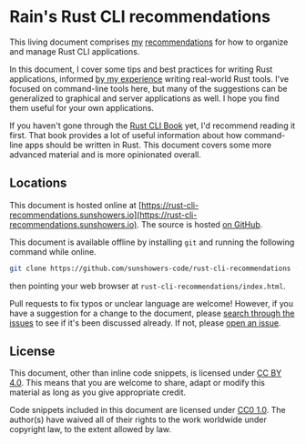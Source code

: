 # Rain's Rust CLI recommendations

This living document comprises [my](https://github.com/sunshowers) [recommendations](https://rust-cli-recommendations.sunshowers.io)
for how to organize and manage Rust CLI applications.

In this document, I cover some tips and best practices for writing Rust applications, informed
[by my experience](https://sunshowers.io/work/#open-source-projects) writing real-world Rust tools. I've focused on command-line tools here, but many of the suggestions can be generalized to graphical and server applications as well. I hope you find them useful for your own applications.

If you haven't gone through the [Rust CLI Book](https://rust-cli.github.io/book/index.html) yet, I'd recommend reading it first. That book provides a lot of useful information about how command-line apps should be written in Rust. This document covers some more advanced material and is more opinionated overall.

## Locations

This document is hosted online at [https://rust-cli-recommendations.sunshowers.io](https://rust-cli-recommendations.sunshowers.io). The source is hosted [on GitHub](https://github.com/sunshowers-code/rust-cli-recommendations).

This document is available offline by installing `git` and running the following command while online.

```sh
git clone https://github.com/sunshowers-code/rust-cli-recommendations --branch gh-pages
```

then pointing your web browser at `rust-cli-recommendations/index.html`.


Pull requests to fix typos or unclear language are welcome! However, if you have a suggestion for a change to the document, please [search through the issues] to see if it's been discussed already. If not, please [open an issue].

[search through the issues]: https://github.com/sunshowers-code/rust-cli-recommendations/issues?q=is%3Aissue+sort%3Aupdated-desc
[open an issue]: https://github.com/sunshowers-code/rust-cli-recommendations/issues/new

## License

This document, other than inline code snippets, is licensed under [CC BY 4.0]. This means that you are welcome to share, adapt or modify this material as long as you give appropriate credit.

Code snippets included in this document are licensed under [CC0 1.0]. The author(s) have waived all of their rights to the work worldwide under copyright law, to the extent allowed by law.

[CC BY 4.0]: https://creativecommons.org/licenses/by/4.0/
[CC0 1.0]: https://creativecommons.org/publicdomain/zero/1.0/
